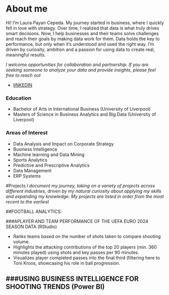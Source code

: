 # About me 
Hi! I’m Laura Payan Cepeda. My journey started in business, where I quickly fell in love with strategy. Over time, I realized that data is what truly drives smart decisions. Now, I help businesses and their teams solve challenges and reach their goals by making data work for them. Data holds the key to performance, but only when it’s understood and used the right way. I’m driven by curiosity, ambition and a passion for using data to create real, meaningful results. 

*I welcome opportunities for collaboration and partnership. If you are seeking someone to analyze your data and provide insights, please feel free to reach out*
- [lINKEDIN](www.linkedin.com/in/laura-payan-cepeda/) 

### Education 
- Bachelor of Arts in International Business (University of Liverpool)
- Masters of Science in Business Analytics and Big Data (University of Liverpool) 

### Areas of Interest 
- Data Analysis and Impact on Corporate Strategy 
- Business Intelligence 
- Machine learning and Data Mining 
- Sports Analytics 
- Predictive and Prescriptive Analytics
- Data Management
- ERP Systems

#Projects 
*I document my journey, taking on a variety of projects across different industries, driven by my natural curiosity about applying my skills and expanding my knowledge. My projects are listed in order from the most recent to the earliest*

##FOOTBALL ANALYTICS: 

###APLAYER AND TEAM PERFORMANCE OF THE UEFA EURO 2024 SEASON DATA (RStudio)
- Ranks teams based on the number of shots taken to compare shooting volume.
- Highlights the attacking contributions of the top 20 players (min. 360 minutes played) using shots and key passes per 90 minutes.
- Visualizes player completed passes into the final third (filtering here to Toni Kroos, showcasing his role in ball progression.

###USING BUSINESS INTELLIGENCE FOR SHOOTING TRENDS (Power BI)
- 



